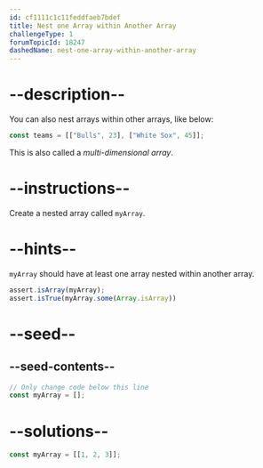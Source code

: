 ```yaml
---
id: cf1111c1c11feddfaeb7bdef
title: Nest one Array within Another Array
challengeType: 1
forumTopicId: 18247
dashedName: nest-one-array-within-another-array
---
```


# --description--

You can also nest arrays within other arrays, like below:

```js
const teams = [["Bulls", 23], ["White Sox", 45]];
```

This is also called a <dfn>multi-dimensional array</dfn>.

# --instructions--

Create a nested array called `myArray`.

# --hints--

`myArray` should have at least one array nested within another array.

```js
assert.isArray(myArray);
assert.isTrue(myArray.some(Array.isArray))
```

# --seed--

## --seed-contents--

```js
// Only change code below this line
const myArray = [];
```

# --solutions--

```js
const myArray = [[1, 2, 3]];
```
